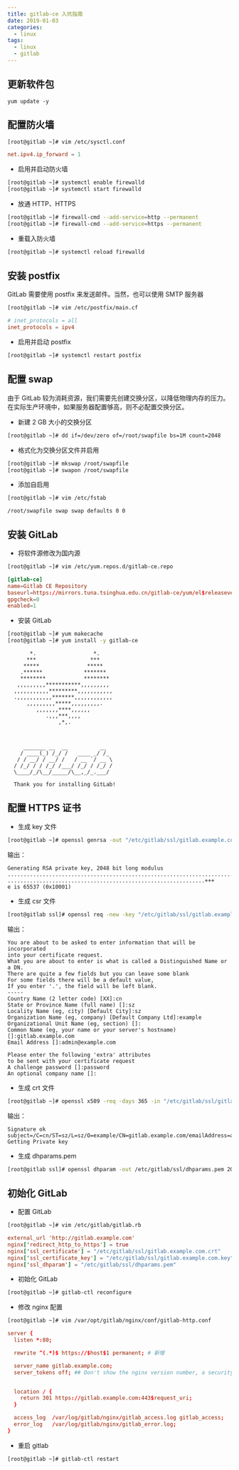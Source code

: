 ```yaml
---
title: gitlab-ce 入坑指南
date: 2019-01-03
categories:
  - linux
tags:
  - linux
  - gitlab
---
```


<!-- more -->

## 更新软件包
```
yum update -y
```

## 配置防火墙
```bash
[root@gitlab ~]# vim /etc/sysctl.conf
```

```conf
net.ipv4.ip_forward = 1
```
+ 启用并启动防火墙

```bash
[root@gitlab ~]# systemctl enable firewalld
[root@gitlab ~]# systemctl start firewalld
```

+ 放通 HTTP、HTTPS

```bash
[root@gitlab ~]# firewall-cmd --add-service=http --permanent
[root@gitlab ~]# firewall-cmd --add-service=https --permanent
```

+ 重载入防火墙

```bash
[root@gitlab ~]# systemctl reload firewalld
```

## 安装 postfix
GitLab 需要使用 postfix 来发送邮件。当然，也可以使用 SMTP 服务器
```bash
[root@gitlab ~]# vim /etc/postfix/main.cf
```
```conf
# inet_protocols = all
inet_protocols = ipv4
```

+ 启用并启动 postfix

```bash
[root@gitlab ~]# systemctl restart postfix
```
## 配置 swap
由于 GitLab 较为消耗资源，我们需要先创建交换分区，以降低物理内存的压力。
在实际生产环境中，如果服务器配置够高，则不必配置交换分区。

+ 新建 2 GB 大小的交换分区

```bash
[root@gitlab ~]# dd if=/dev/zero of=/root/swapfile bs=1M count=2048
```

+ 格式化为交换分区文件并启用

```bash
[root@gitlab ~]# mkswap /root/swapfile
[root@gitlab ~]# swapon /root/swapfile
```

+ 添加自启用

```bash
[root@gitlab ~]# vim /etc/fstab
```
```
/root/swapfile swap swap defaults 0 0
```
## 安装 GitLab

+ 将软件源修改为国内源

```bash
[root@gitlab ~]# vim /etc/yum.repos.d/gitlab-ce.repo
```
```conf
[gitlab-ce]
name=Gitlab CE Repository
baseurl=https://mirrors.tuna.tsinghua.edu.cn/gitlab-ce/yum/el$releasever/
gpgcheck=0
enabled=1
```

+ 安装 GitLab

```bash
[root@gitlab ~]# yum makecache
[root@gitlab ~]# yum install -y gitlab-ce
```
```
       *.                  *.
      ***                 ***
     *****               *****
    .******             *******
    ********            ********
   ,,,,,,,,,***********,,,,,,,,,
  ,,,,,,,,,,,*********,,,,,,,,,,,
  .,,,,,,,,,,,*******,,,,,,,,,,,,
      ,,,,,,,,,*****,,,,,,,,,.
         ,,,,,,,****,,,,,,
            .,,,***,,,,
                ,*,.



     _______ __  __          __
    / ____(_) /_/ /   ____ _/ /_
   / / __/ / __/ /   / __ `/ __ \
  / /_/ / / /_/ /___/ /_/ / /_/ /
  \____/_/\__/_____/\__,_/_.___/

  Thank you for installing GitLab!
```

## 配置 HTTPS 证书
+ 生成 key 文件

```bash
[root@gitlab ~]# openssl genrsa -out "/etc/gitlab/ssl/gitlab.example.com.key"
```
输出：
```
Generating RSA private key, 2048 bit long modulus
.........................................................................................................+++
..............................................................+++
e is 65537 (0x10001)
```

+ 生成 csr 文件

```bash
[root@gitlab ssl]# openssl req -new -key "/etc/gitlab/ssl/gitlab.example.com.key" -out "/etc/gitlab/ssl/gitlab.example.com.csr"
```
输出：
```
You are about to be asked to enter information that will be incorporated
into your certificate request.
What you are about to enter is what is called a Distinguished Name or a DN.
There are quite a few fields but you can leave some blank
For some fields there will be a default value,
If you enter '.', the field will be left blank.
-----
Country Name (2 letter code) [XX]:cn
State or Province Name (full name) []:sz
Locality Name (eg, city) [Default City]:sz
Organization Name (eg, company) [Default Company Ltd]:example
Organizational Unit Name (eg, section) []:
Common Name (eg, your name or your server's hostname) []:gitlab.example.com
Email Address []:admin@example.com

Please enter the following 'extra' attributes
to be sent with your certificate request
A challenge password []:password
An optional company name []:
```

+ 生成 crt 文件 

```bash
[root@gitlab ~]# openssl x509 -req -days 365 -in "/etc/gitlab/ssl/gitlab.example.com.csr" -signkey "/etc/gitlab/ssl/gitlab.example.com.key" -out "/etc/gitlab/ssl/gitlab.example.com.crt"
```
输出：
```
Signature ok
subject=/C=cn/ST=sz/L=sz/O=example/CN=gitlab.example.com/emailAddress=admin@example.com
Getting Private key
```

+ 生成 dhparams.pem

```bash
[root@gitlab ssl]# openssl dhparam -out /etc/gitlab/ssl/dhparams.pem 2048
```

## 初始化 GitLab

+ 配置 GitLab

```bash
[root@gitlab ~]# vim /etc/gitlab/gitlab.rb
```
```conf
external_url 'http://gitlab.example.com'
nginx['redirect_http_to_https'] = true
nginx['ssl_certificate'] = "/etc/gitlab/ssl/gitlab.example.com.crt"
nginx['ssl_certificate_key'] = "/etc/gitlab/ssl/gitlab.example.com.key"
nginx['ssl_dhparam'] = "/etc/gitlab/ssl/dhparams.pem"
```

+ 初始化 GitLab

```bash
[root@gitlab ~]# gitlab-ctl reconfigure
```

+ 修改 nginx 配置

```bash
[root@gitlab ~]# vim /var/opt/gitlab/nginx/conf/gitlab-http.conf
```

```conf
server {
  listen *:80;

  rewrite ^(.*)$ https://$host$1 permanent; # 新增

  server_name gitlab.example.com;
  server_tokens off; ## Don't show the nginx version number, a security best practice


  location / {
    return 301 https://gitlab.example.com:443$request_uri;
  }

  access_log  /var/log/gitlab/nginx/gitlab_access.log gitlab_access;
  error_log   /var/log/gitlab/nginx/gitlab_error.log;
}
```

+ 重启 gitlab

```bash
[root@gitlab ~]# gitlab-ctl restart
```
